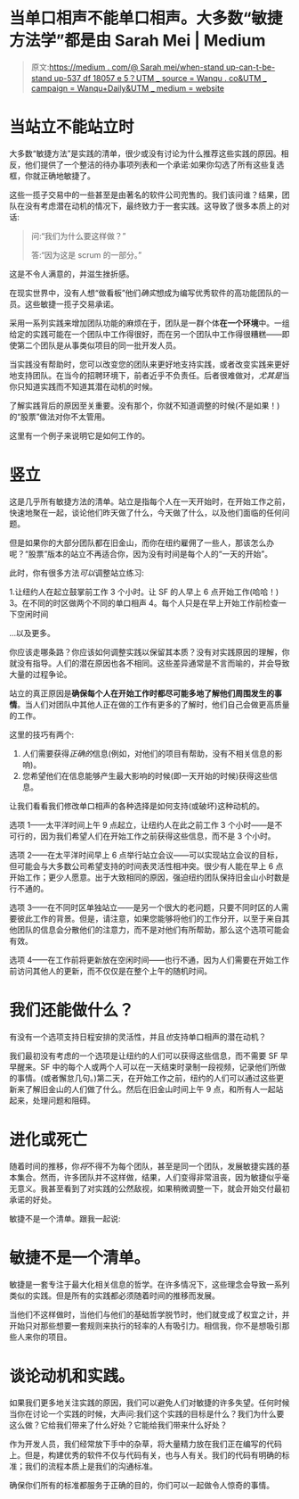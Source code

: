 # 当单口相声不能单口相声。大多数“敏捷方法学”都是由 Sarah Mei | Medium

> 原文:[https://medium . com/@ Sarah mei/when-stand up-can-t-be-stand up-537 df 18057 e 5？UTM _ source = Wanqu . co&UTM _ campaign = Wanqu+Daily&UTM _ medium = website](https://medium.com/@sarahmei/when-standup-can-t-be-standup-537df18057e5?utm_source=wanqu.co&utm_campaign=Wanqu+Daily&utm_medium=website)

# 当站立不能站立时

大多数“敏捷方法”是实践的清单，很少或没有讨论为什么推荐这些实践的原因。相反，他们提供了一个整洁的待办事项列表和一个承诺:如果你勾选了所有这些复选框，你就正确地敏捷了。

这些一揽子交易中的一些甚至是由著名的软件公司兜售的。我们该问谁？结果，团队在没有考虑潜在动机的情况下，最终致力于一套实践。这导致了很多本质上的对话:

> 问:“我们为什么要这样做？”
> 
> 答:“因为这是 scrum 的一部分。”

这是不令人满意的，并滋生挫折感。

在现实世界中，没有人想“做看板”他们*确实*想成为编写优秀软件的高功能团队的一员。这些敏捷一揽子交易承诺。

采用一系列实践来增加团队功能的麻烦在于，团队是一群个体**在一个环境**中。一组给定的实践可能在一个团队中工作得很好，而在另一个团队中工作得很糟糕——即使第二个团队是从事类似项目的同一批开发人员。

当实践没有帮助时，您可以改变您的团队来更好地支持实践，或者改变实践来更好地支持团队。在当今的招聘环境下，前者近乎不负责任。后者很难做对，*尤其是*当你只知道实践而不知道其潜在动机的时候。

了解实践背后的原因至关重要。没有那个，你就不知道调整的时候(不是如果！)的“股票”做法对你不太管用。

这里有一个例子来说明它是如何工作的。

# 竖立

这是几乎所有敏捷方法的清单。站立是指每个人在一天开始时，在开始工作之前，快速地聚在一起，谈论他们昨天做了什么，今天做了什么，以及他们面临的任何问题。

但是如果你的大部分团队都在旧金山，而你在纽约雇佣了一些人，那该怎么办呢？“股票”版本的站立不再适合你，因为没有时间是每个人的“一天的开始”。

此时，你有很多方法*可以*调整站立练习:

1.让纽约人在起立鼓掌前工作 3 个小时。让 SF 的人早上 6 点开始工作(哈哈！)
3。在不同的时区做两个不同的单口相声
4。每个人只是在早上开始工作前检查一下空闲时间

…以及更多。

你应该走哪条路？你应该如何调整实践以保留其本质？没有对实践原因的理解，你就没有指导。人们的潜在原因也各不相同。这些差异通常是不言而喻的，并会导致大量的过程争论。

站立的真正原因是**确保每个人在开始工作时都尽可能多地了解他们周围发生的事情**。当人们对团队中其他人正在做的工作有更多的了解时，他们自己会做更高质量的工作。

这里的技巧有两个:

1.  人们需要获得*正确的*信息(例如，对他们的项目有帮助，没有不相关信息的影响)。
2.  您希望他们在信息能够产生最大影响的时候(即一天开始的时候)获得这些信息。

让我们看看我们修改单口相声的各种选择是如何支持(或破坏)这种动机的。

选项 1——太平洋时间上午 9 点起立，让纽约人在此之前工作 3 个小时——是不可行的，因为我们希望人们在开始工作之前获得这些信息，而不是 3 个小时。

选项 2——在太平洋时间早上 6 点举行站立会议——可以实现站立会议的目标，但可能会与大多数公司希望支持的时间表灵活性相冲突。很少有人能在早上 6 点开始工作；更少人愿意。出于大致相同的原因，强迫纽约团队保持旧金山小时数是行不通的。

选项 3——在不同时区单独站立——是另一个很大的老问题，只要不同时区的人需要彼此工作的背景。但是，请注意，如果您能够将他们的工作分开，以至于来自其他团队的信息会分散他们的注意力，而不是对他们有所帮助，那么这个选项可能会有效。

选项 4——在工作前将更新放在空闲时间——也行不通，因为人们需要在开始工作前访问其他人的更新，而不仅仅是在整个上午的随机时间。

# 我们还能做什么？

有没有一个选项支持日程安排的灵活性，并且*也*支持单口相声的潜在动机？

我们最初没有考虑的一个选项是让纽约的人们可以获得这些信息，而不需要 SF 早早醒来。SF 中的每个人或两个人可以在一天结束时录制一段视频，记录他们所做的事情。(或者懈怠几句。)第二天，在开始工作之前，纽约的人们可以通过这些更新来了解旧金山的人们做了什么。然后在旧金山时间上午 9 点，和所有人一起站起来，处理问题和阻碍。

# 进化或死亡

随着时间的推移，你*将*不得不为每个团队，甚至是同一个团队，发展敏捷实践的基本集合。然而，许多团队并不这样做，结果，人们变得非常沮丧，因为敏捷似乎毫无意义。我甚至看到了对实践的公然敌视，如果稍微调整一下，就会开始交付最初承诺的好处。

敏捷不是一个清单。跟我一起说:

# 敏捷不是一个清单。

敏捷是一套专注于最大化相关信息的哲学。在许多情况下，这些理念会导致一系列类似的实践。但是所有的实践都必须随着时间的推移而发展。

当他们不这样做时，当他们与他们的基础哲学脱节时，他们就变成了权宜之计，并开始只对那些想要一套规则来执行的轻率的人有吸引力。相信我，你不是想吸引那些人来你的项目。

# 谈论动机和实践。

如果我们更多地关注实践的原因，我们可以避免人们对敏捷的许多失望。任何时候当你在讨论一个实践的时候，大声问:我们这个实践的目标是什么？我们为什么要这么做？它给我们带来了什么好处？它能给我们带来什么好处？

作为开发人员，我们经常放下手中的杂草，将大量精力放在我们正在编写的代码上。但是，构建优秀的软件不仅与代码有关，也与人有关。我们的代码有明确的标准；我们的流程本质上是我们的沟通标准。

确保你们所有的标准都服务于正确的目的，你们可以一起做令人惊奇的事情。
